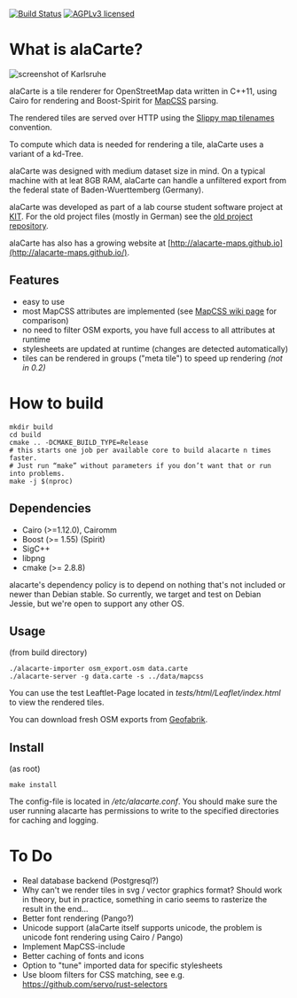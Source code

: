 [![Build Status](https://travis-ci.org/alacarte-maps/alacarte.png?branch=master)](https://travis-ci.org/alacarte-maps/alacarte)
[![AGPLv3 licensed](https://img.shields.io/badge/license-AGPLv3-blue.svg)](./LICENSE)

# What is alaCarte? #

![screenshot of Karlsruhe](http://github.com/alacarte-maps/alacarte/raw/master/screenshot.png "Karlsruhe")

alaCarte is a tile renderer for OpenStreetMap data written in C++11, using Cairo for
rendering and Boost-Spirit for [MapCSS](http://wiki.openstreetmap.org/wiki/MapCSS) parsing.

The rendered tiles are served over HTTP using the [Slippy map tilenames](http://wiki.openstreetmap.org/wiki/Slippy_map_tilenames) convention.

To compute which data is needed for rendering a tile, alaCarte uses a variant of
a kd-Tree.

alaCarte was designed with medium dataset size in mind. On a typical machine with
at leat 8GB RAM, alaCarte can handle a unfiltered export from the federal state
of Baden-Wuerttemberg (Germany).

alaCarte was developed as part of a lab course student software project at [KIT](http://algo2.iti.kit.edu).
For the old project files (mostly in German) see the [old project repository](https://bitbucket.org/TheMarex/alacarte).


alaCarte has also has a growing website at [http://alacarte-maps.github.io](http://alacarte-maps.github.io/).

## Features ##

* easy to use
* most MapCSS attributes are implemented (see [MapCSS wiki page](http://wiki.openstreetmap.org/wiki/MapCSS/0.2#Vocabulary) for comparison)
* no need to filter OSM exports, you have full access to all attributes at runtime
* stylesheets are updated at runtime (changes are detected automatically)
* tiles can be rendered in groups ("meta tile") to speed up rendering _(not in 0.2)_

# How to build #

	mkdir build
	cd build
	cmake .. -DCMAKE_BUILD_TYPE=Release
	# this starts one job per available core to build alacarte n times faster.
	# Just run “make” without parameters if you don’t want that or run into problems.
	make -j $(nproc)

## Dependencies ##
* Cairo (>=1.12.0), Cairomm
* Boost (>= 1.55) (Spirit)
* SigC++
* libpng
* cmake (>= 2.8.8)

alacarte's dependency policy is to depend on nothing that's not included or newer than Debian stable.
So currently, we target and test on Debian Jessie, but we're open to support any other OS.

## Usage ##

(from build directory)

	./alacarte-importer osm_export.osm data.carte
	./alacarte-server -g data.carte -s ../data/mapcss

You can use the test Leaftlet-Page located in *tests/html/Leaflet/index.html*
to view the rendered tiles.

You can download fresh OSM exports from [Geofabrik](http://download.geofabrik.de/).

## Install ##

(as root)

	make install

The config-file is located in */etc/alacarte.conf*. You should make sure the user
running alacarte has permissions to write to the specified directories for caching
and logging.

# To Do #
* Real database backend (Postgresql?)
* Why can't we render tiles in svg / vector graphics format?
  Should work in theory, but in practice, something in cario seems to rasterize the result in the end…
* Better font rendering (Pango?)
* Unicode support (alaCarte itself supports unicode, the problem is unicode font rendering using Cairo / Pango)
* Implement MapCSS-include
* Better caching of fonts and icons
* Option to "tune" imported data for specific stylesheets
* Use bloom filters for CSS matching, see e.g. https://github.com/servo/rust-selectors
